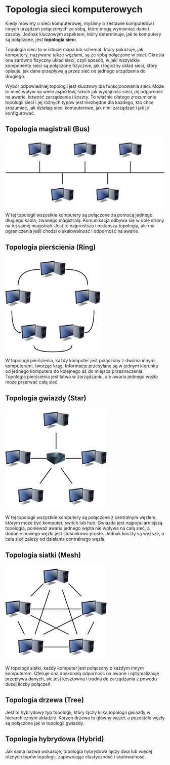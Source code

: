 # Topologia sieci komputerowych

Kiedy mówimy o sieci komputerowej, myślimy o zestawie komputerów i innych urządzeń połączonych ze sobą, które mogą wymieniać dane i zasoby. Jednak kluczowym aspektem, który determinuje, jak te komputery są połączone, jest **topologia sieci**.

Topologia sieci to w istocie mapa lub schemat, który pokazuje, jak komputery, nazywane także węzłami, są ze sobą połączone w sieci. Określa ona zarówno fizyczny układ sieci, czyli sposób, w jaki wszystkie komponenty sieci są połączone fizycznie, jak i logiczny układ sieci, który opisuje, jak dane przepływają przez sieć od jednego urządzenia do drugiego.

Wybór odpowiedniej topologii jest kluczowy dla funkcjonowania sieci. Może to mieć wpływ na wiele aspektów, takich jak wydajność sieci, jej odporność na awarie, łatwość zarządzania i koszty. To właśnie dlatego zrozumienie topologii sieci i jej różnych typów jest niezbędne dla każdego, kto chce zrozumieć, jak działają sieci komputerowe, jak nimi zarządzać i jak je konfigurować.

## Topologia magistrali (Bus)

![Topologia magistrali](../.gitbook/assets/bus_topology.png)

W tej topologii wszystkie komputery są połączone za pomocą jednego długiego kabla, zwanego magistralą. Komunikacja odbywa się w obie strony na tej samej magistrali. Jest to najprostsza i najtańsza topologia, ale ma ograniczenia jeśli chodzi o skalowalność i odporność na awarie.

## Topologia pierścienia (Ring)

![Topologia pierścienia](../.gitbook/assets/ring_topology.png)

W topologii pierścienia, każdy komputer jest połączony z dwoma innymi komputerami, tworząc krąg. Informacje przesyłane są w jednym kierunku od jednego komputera do kolejnego aż do miejsca przeznaczenia. Topologia pierścienia jest łatwa w zarządzaniu, ale awaria jednego węzła może przerwać całą sieć.

## Topologia gwiazdy (Star)

![Topologia gwiazdy](../.gitbook/assets/star_topology.png)

W tej topologii wszystkie komputery są połączone z centralnym węzłem, którym może być komputer, switch lub hub. Gwiazda jest najpopularniejszą topologią, ponieważ awaria jednego węzła nie wpływa na całą sieć, a dodanie nowego węzła jest stosunkowo proste. Jednak koszty są wyższe, a cała sieć zależy od działania centralnego węzła.

## Topologia siatki (Mesh)

![Topologia siatki](../.gitbook/assets/mesh_topology.png)

W topologii siatki, każdy komputer jest połączony z każdym innym komputerem. Oferuje ona doskonałą odporność na awarie i optymalizację przepływu danych, ale jest kosztowna i trudna do zarządzania z powodu dużej liczby połączeń.

## Topologia drzewa (Tree)

Jest to hybrydowy typ topologii, który łączy kilka topologii gwiazdy w hierarchicznym układzie. Korzeń drzewa to główny węzeł, a pozostałe węzły są połączone jak w topologii gwiazdy.

## Topologia hybrydowa (Hybrid)

Jak sama nazwa wskazuje, topologia hybrydowa łączy dwa lub więcej różnych typów topologii, zapewniając elastyczność i skalowalność.
